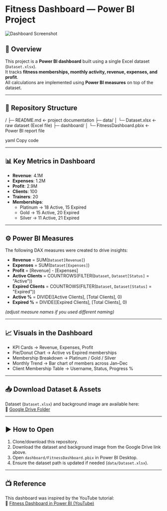 # Fitness Dashboard — Power BI Project

![Dashboard Screenshot](https://drive.google.com/uc?id=1Dg56R3PIBUAL4y_E3SIjs1wY0aigHFyz)

## 📖 Overview
This project is a **Power BI dashboard** built using a single Excel dataset (`Dataset.xlsx`).  
It tracks **fitness memberships, monthly activity, revenue, expenses, and profit**.  
All calculations are implemented using **Power BI measures** on top of the dataset.  

---

## 📂 Repository Structure
/
├─ README.md ← project documentation
├─ data/
│ └─ Dataset.xlsx ← raw dataset (Excel file)
├─ dashboard/
│ └─ FitnessDashboard.pbix ← Power BI report file

yaml
Copy code

---

## 📊 Key Metrics in Dashboard
- **Revenue**: 4.1M  
- **Expenses**: 1.2M  
- **Profit**: 2.9M  
- **Clients**: 100  
- **Trainers**: 20  
- **Memberships**:  
  - Platinum → 18 Active, 15 Expired  
  - Gold → 15 Active, 20 Expired  
  - Silver → 11 Active, 21 Expired  

---

## ⚙️ Power BI Measures
The following DAX measures were created to drive insights:

- **Revenue** = SUM(`Dataset[Revenue]`)  
- **Expenses** = SUM(`Dataset[Expenses]`)  
- **Profit** = [Revenue] - [Expenses]  
- **Active Clients** = COUNTROWS(FILTER(`Dataset`, `Dataset[Status]` = "Active"))  
- **Expired Clients** = COUNTROWS(FILTER(`Dataset`, `Dataset[Status]` = "Expired"))  
- **Active %** = DIVIDE([Active Clients], [Total Clients], 0)  
- **Expired %** = DIVIDE([Expired Clients], [Total Clients], 0)  

*(adjust measure names if you used different naming)*  

---

## 📈 Visuals in the Dashboard
- KPI Cards → Revenue, Expenses, Profit  
- Pie/Donut Chart → Active vs Expired memberships  
- Membership Breakdown → Platinum / Gold / Silver  
- Monthly Trend → Bar chart of members across Jan–Dec  
- Client Membership Table → Username, Status, Progress %  

---

## 📥 Download Dataset & Assets
Dataset (`Dataset.xlsx`) and background image are available here:  
🔗 [Google Drive Folder](https://drive.google.com/drive/folders/1XPkFLSo0CLMDmpgqJ0OwxU_toEAir9uk?usp=sharing)

---

## ▶️ How to Open
1. Clone/download this repository.  
2. Download the dataset and background image from the Google Drive link above.  
3. Open `dashboard/FitnessDashboard.pbix` in Power BI Desktop.  
4. Ensure the dataset path is updated if needed (`data/Dataset.xlsx`).  

---

## 📺 Reference
This dashboard was inspired by the YouTube tutorial:  
🔗 [Fitness Dashboard in Power BI (YouTube)](https://youtu.be/KH3TlyuEPxk?feature=shared)
